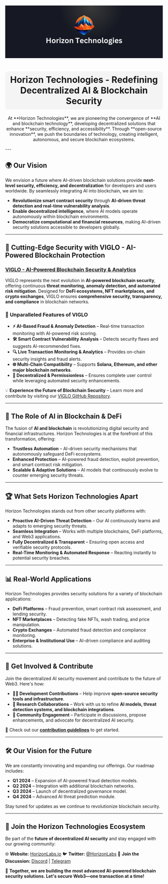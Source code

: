 ![Horizon Technologies Logo](https://raw.githubusercontent.com/Horizon-Labs1/.github/refs/heads/main/profile/Banner.png)

<h1 align="center" style="background-color:#f4f4f4; padding:10px; border-radius:10px;">Horizon Technologies - Redefining Decentralized AI & Blockchain Security </h1>

<p align="center">At **Horizon Technologies**, we are pioneering the convergence of **AI and blockchain technology**, developing decentralized solutions that enhance **security, efficiency, and accessibility**. Through **open-source innovation**, we push the boundaries of technology, creating intelligent, autonomous, and secure blockchain ecosystems.</p>
---

## 🌍 Our Vision

We envision a future where AI-driven blockchain solutions provide **next-level security, efficiency, and decentralization** for developers and users worldwide. By seamlessly integrating AI into blockchain, we aim to:

- **Revolutionize smart contract security** through **AI-driven threat detection and real-time vulnerability analysis**.
- **Enable decentralized intelligence**, where AI models operate autonomously within blockchain environments.
- **Democratize computational and financial resources**, making AI-driven security solutions accessible to developers globally.

---

## 🌟 Cutting-Edge Security with VIGLO - AI-Powered Blockchain Protection

### [VIGLO - AI-Powered Blockchain Security & Analytics](https://github.com/Horizon-Labs1/VIGLO)

VIGLO represents the next evolution in **AI-powered blockchain security**, offering continuous **threat monitoring, anomaly detection, and automated risk mitigation**. Designed for **DeFi ecosystems, NFT marketplaces, and crypto exchanges**, VIGLO ensures **comprehensive security, transparency, and compliance** in blockchain networks.

### 🚀 **Unparalleled Features of VIGLO**

- **⚡ AI-Based Fraud & Anomaly Detection** – Real-time transaction monitoring with AI-powered risk scoring.
- **🛠 Smart Contract Vulnerability Analysis** – Detects security flaws and suggests AI-recommended fixes.
- **🔍 Live Transaction Monitoring & Analytics** – Provides on-chain security insights and fraud alerts.
- **🌐 Multi-Chain Compatibility** – Supports **Solana, Ethereum, and other major blockchain networks**.
- **🔐 Decentralized & Permissionless** – Ensures complete user control while leveraging automated security enhancements.

💡 **Experience the Future of Blockchain Security** – Learn more and contribute by visiting our [VIGLO GitHub Repository](https://github.com/Horizon-Labs1/VIGLO).

---

## 🤖 The Role of AI in Blockchain & DeFi

The fusion of **AI and blockchain** is revolutionizing digital security and financial infrastructures. Horizon Technologies is at the forefront of this transformation, offering:

- **Trustless Automation** – AI-driven security mechanisms that autonomously safeguard DeFi ecosystems.
- **Enhanced Protection** – AI-powered fraud detection, exploit prevention, and smart contract risk mitigation.
- **Scalable & Adaptive Solutions** – AI models that continuously evolve to counter emerging security threats.

---

## 🏆 What Sets Horizon Technologies Apart

Horizon Technologies stands out from other security platforms with:

- **Proactive AI-Driven Threat Detection** – Our AI continuously learns and adapts to emerging security threats.
- **Seamless Integration** – Works with multiple blockchains, DeFi platforms, and Web3 applications.
- **Fully Decentralized & Transparent** – Ensuring open access and verifiable security protocols.
- **Real-Time Monitoring & Automated Response** – Reacting instantly to potential security breaches.

---

## 📊 Real-World Applications

Horizon Technologies provides security solutions for a variety of blockchain applications:

- **DeFi Platforms** – Fraud prevention, smart contract risk assessment, and lending security.
- **NFT Marketplaces** – Detecting fake NFTs, wash trading, and price manipulation.
- **Crypto Exchanges** – Automated fraud detection and compliance monitoring.
- **Enterprise & Institutional Use** – AI-driven compliance and auditing solutions.

---

## 🚀 Get Involved & Contribute

Join the decentralized AI security movement and contribute to the future of Web3. Here's how:

- **👨‍💻 Development Contributions** – Help improve **open-source security tools and infrastructure**.
- **🧠 Research Collaborations** – Work with us to refine **AI models, threat detection systems, and blockchain integrations**.
- **🌱 Community Engagement** – Participate in discussions, propose enhancements, and advocate for decentralized AI security.

🔗 Check out our **[contribution guidelines](#)** to get started.

---

## 🛠 Our Vision for the Future

We are constantly innovating and expanding our offerings. Our roadmap includes:

- **Q1 2024** – Expansion of AI-powered fraud detection models.
- **Q2 2024** – Integration with additional blockchain networks.
- **Q3 2024** – Launch of decentralized governance model.
- **Q4 2024** – Advanced AI threat prediction module.

Stay tuned for updates as we continue to revolutionize blockchain security.

---

## 📢 Join the Horizon Technologies Ecosystem

Be part of the **future of decentralized AI security** and stay engaged with our growing community:

🌐 **Website:** [HorizonLabs.io](#)
🐦 **Twitter:** [@HorizonLabs](#)
💬 **Join the Discussion:** [Discord](#) | [Telegram](#)

🚀 **Together, we are building the most advanced AI-powered blockchain security solutions. Let's secure Web3—one transaction at a time!**



